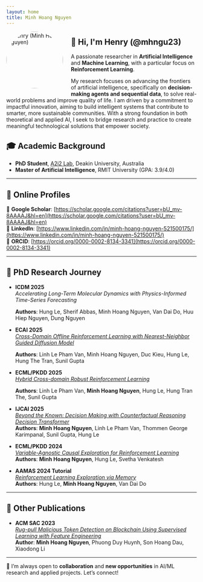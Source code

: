 ```yaml
---
layout: home
title: Minh Hoang Nguyen
---
```


<div style="float:left; margin-right:1.5em; margin-bottom:1em;">
  <img 
    src="{{ '/assets/images/avatar.jpeg' | relative_url }}" 
    alt="Henry (Minh Hoang Nguyen)" 
    style="width:150px; height:150px; object-fit:cover; border-radius:50%;" 
  />
</div>

## 👋 Hi, I'm **Henry (@mhngu23)**

A passionate researcher in **Artificial Intelligence** and **Machine Learning**, with a particular focus on **Reinforcement Learning**.

My research focuses on advancing the frontiers of artificial intelligence, specifically on **decision-making agents and sequential data**, to solve real-world problems and improve quality of life. I am driven by a commitment to impactful innovation, aiming to build intelligent systems that contribute to smarter, more sustainable communities. With a strong foundation in both theoretical and applied AI, I seek to bridge research and practice to create meaningful technological solutions that empower society.

## 🎓 Academic Background
- **PhD Student**, [A2i2 Lab](https://www.deakin.edu.au/a2i2), Deakin University, Australia  
- **Master of Artificial Intelligence**, RMIT University (GPA: 3.9/4.0)

---

## 🔗 Online Profiles

📌 **Google Scholar**: [https://scholar.google.com/citations?user=bU_mv-8AAAAJ&hl=en](https://scholar.google.com/citations?user=bU_mv-8AAAAJ&hl=en)  
🔗 **LinkedIn**: [https://www.linkedin.com/in/minh-hoang-nguyen-521500175/](https://www.linkedin.com/in/minh-hoang-nguyen-521500175/)  
🧬 **ORCID**: [https://orcid.org/0000-0002-8134-3341](https://orcid.org/0000-0002-8134-3341)

---

## 📖 PhD Research Journey
- **ICDM 2025**  
  *Accelerating Long-Term Molecular Dynamics with Physics-Informed Time-Series Forecasting*  

  **Authors**: Hung Le, Sherif Abbas, Minh Hoang Nguyen, Van Dai Do, Huu Hiep Nguyen, Dung Nguyen
  
- **ECAI 2025**  
  *[Cross-Domain Offline Reinforcement Learning with Nearest-Neighbor Guided Diffusion Model](https://arxiv.org/pdf/2507.20499?)*  

  **Authors**: Linh Le Pham Van, Minh Hoang Nguyen, Duc Kieu, Hung Le, Hung The Tran, Sunil Gupta

- **ECML/PKDD 2025**  
  *[Hybrid Cross-domain Robust Reinforcement Learning](https://arxiv.org/pdf/2505.23003?)*  

  **Authors**: Linh Le Pham Van, **Minh Hoang Nguyen**, Hung Le, Hung Tran The, Sunil Gupta

- **IJCAI 2025**  
  *[Beyond the Known: Decision Making with Counterfactual Reasoning Decision Transformer](https://arxiv.org/pdf/2505.09114)*  
  **Authors**: **Minh Hoang Nguyen**, Linh Le Pham Van, Thommen George Karimpanal, Sunil Gupta, Hung Le  


- **ECML/PKDD 2024**  
  *[Variable-Agnostic Causal Exploration for Reinforcement Learning](https://doi.org/10.1007/978-3-031-70344-7_13)*  
  **Authors**: **Minh Hoang Nguyen**, Hung Le, Svetha Venkatesh

- **AAMAS 2024 Tutorial**  
  *[Reinforcement Learning Exploration via Memory](https://github.com/rl-memory-exploration-tutorial/rl-memory-exploration-tutorial.github.io)*  
  **Authors**: Hung Le, **Minh Hoang Nguyen**, Van Dai Do

---

## 📄 Other Publications

- **ACM SAC 2023**  
  *[Rug-pull Malicious Token Detection on Blockchain Using Supervised Learning with Feature Engineering](https://doi.org/10.1145/3579375.3579385)*  
  **Author**: **Minh Hoang Nguyen**, Phuong Duy Huynh, Son Hoang Dau, Xiaodong Li

---

🤝 I’m always open to **collaboration** and **new opportunities** in AI/ML research and applied projects. Let’s connect!

<!---
mhngu23/mhngu23 is a ✨ special ✨ repository because its `README.md` (this file) appears on your GitHub profile.
You can click the Preview link to take a look at your changes.
--->
